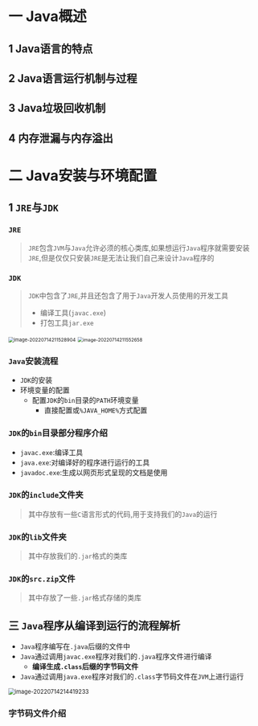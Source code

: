 # 一 Java概述

## 1 Java语言的特点

## 2 Java语言运行机制与过程

## 3 Java垃圾回收机制

## 4 内存泄漏与内存溢出

# 二 Java安装与环境配置

## 1 `JRE`与``JDK``

### `JRE`

> `JRE`包含`JVM`与`Java`允许必须的核心类库,如果想运行`Java`程序就需要安装`JRE`,但是仅仅只安装`JRE`是无法让我们自己来设计`Java`程序的

### `JDK`

> `JDK`中包含了`JRE`,并且还包含了用于`Java`开发人员使用的开发工具
>
> - 编译工具(`javac.exe`)
> - 打包工具`jar.exe`

<img src="F:\A_Java_DataBase_Study_FIle\Java\重点汇总.assets\image-20220714211528904.png" alt="image-20220714211528904" style="zoom:67%;" />

<img src="F:\A_Java_DataBase_Study_FIle\Java\重点汇总.assets\image-20220714211552658.png" alt="image-20220714211552658" style="zoom: 65%;" />

### `Java`安装流程

- `JDK`的安装
- 环境变量的配置
  - 配置`JDK`的`bin`目录的`PATH`环境变量
    - 直接配置或`%JAVA_HOME%`方式配置

### `JDK`的`bin`目录部分程序介绍

- `javac.exe`:编译工具
- `java.exe`:对编译好的程序进行运行的工具
- `javadoc.exe`:生成以网页形式呈现的文档是使用

### `JDK`的`include`文件夹

> 其中存放有一些`C`语言形式的代码,用于支持我们的`Java`的运行

### `JDK`的`lib`文件夹

> 其中存放我们的`.jar`格式的类库

### `JDK`的`src.zip`文件

> 其中存放了一些`.jar`格式存储的类库

## 三 `Java`程序从编译到运行的流程解析

- `Java`程序编写在`.java`后缀的文件中
- `Java`通过调用`javac.exe`程序对我们的`.java`程序文件进行编译
  - **编译生成`.class`后缀的字节码文件**
- `Java`通过调用`java.exe`程序对我们的`.class`字节码文件在`JVM`上进行运行

<img src="F:\A_Java_DataBase_Study_FIle\Java\重点汇总.assets\image-20220714214419233.png" alt="image-20220714214419233" style="zoom: 80%;" />

### 字节码文件介绍


